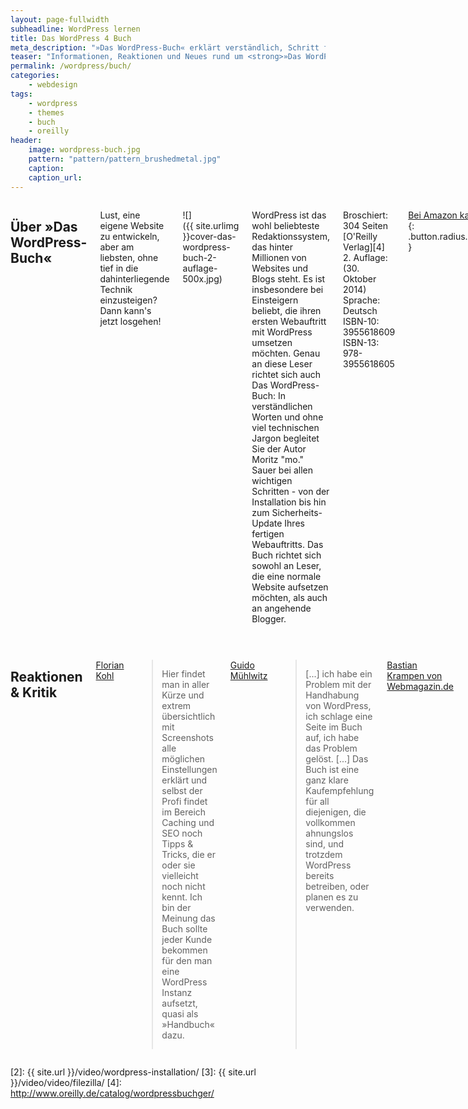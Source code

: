 ```yaml
---
layout: page-fullwidth
subheadline: WordPress lernen
title: Das WordPress 4 Buch
meta_description: "»Das WordPress-Buch« erklärt verständlich, Schritt für Schritt den Umgang mit WordPress. Diese Seite sammelt neue Videos, Reaktionen und Material zum Buch."
teaser: "Informationen, Reaktionen und Neues rund um <strong>»Das WordPress-Buch«</strong> von Moritz »mo.« Sauer mit Tipps, Tricks und Videoanleitungen."
permalink: /wordpress/buch/
categories:
    - webdesign
tags:
    - wordpress
    - themes
    - buch
    - oreilly
header:
    image: wordpress-buch.jpg
    pattern: "pattern/pattern_brushedmetal.jpg"
    caption:
    caption_url:
---
```

<div class="row">
<div class="medium-6 columns" markdown="1">

## Über »Das WordPress-Buch«

Lust, eine eigene Website zu entwickeln, aber am liebsten, ohne tief in die dahinterliegende Technik einzusteigen? Dann kann's jetzt losgehen!

![]({{ site.urlimg }}cover-das-wordpress-buch-2-auflage-500x.jpg)

WordPress ist das wohl beliebteste Redaktionssystem, das hinter Millionen von Websites und Blogs steht. Es ist insbesondere bei Einsteigern beliebt, die ihren ersten Webauftritt mit WordPress umsetzen möchten. Genau an diese Leser richtet sich auch Das WordPress-Buch: In verständlichen Worten und ohne viel technischen Jargon begleitet Sie der Autor Moritz "mo." Sauer bei allen wichtigen Schritten - von der Installation bis hin zum Sicherheits-Update Ihres fertigen Webauftritts. Das Buch richtet sich sowohl an Leser, die eine normale Website aufsetzen möchten, als auch an angehende Blogger.

Broschiert: 304 Seiten  
[O'Reilly Verlag][4]
2. Auflage:  (30. Oktober 2014)  
Sprache: Deutsch  
ISBN-10: 3955618609  
ISBN-13: 978-3955618605  

[Bei Amazon kaufen »][1]
{: .button.radius.success }



## Videos: WordPress-Buch

<div class="flex-video"><iframe width="1280" height="720" src="https://www.youtube.com/embed/videoseries?list=PL_9q18jtRBgHVkshAZZLidZA8YHp8TsAX" frameborder="0" allowfullscreen></iframe></div><!-- /.flex-video -->

* [Installation: WordPress installieren Schritt für Schritt][2]
* [Dateien mit dem FTP-Programm FileZilla hochladen][3]



## Noch mehr über WordPress

* [Tipps, Tricks und Neues rund um WordPress]({{ site.url }}/wordpress/)
* [Hochwertige Auswahl an WordPress Themes]({{ site.url }}/wordpress/themes/)
* [Hilfreiche und professionelle WordPress Plugins]({{ site.url }}/wordpress/plugins/)
* [Website von O'Reilly zum Buch][4]




</div><!-- /.medium-6.columns -->
<div class="medium-6 columns" markdown="1">


## Reaktionen & Kritik

[Florian Kohl](http://floriankohl.de/buchrezension-wordpress-buch/)

> Hier findet man in aller Kürze und extrem übersichtlich mit Screenshots alle möglichen Einstellungen erklärt und selbst der Profi findet im Bereich Caching und SEO noch Tipps & Tricks, die er oder sie vielleicht noch nicht kennt. Ich bin der Meinung das Buch sollte jeder Kunde bekommen für den man eine WordPress Instanz aufsetzt, quasi als »Handbuch« dazu.

[Guido Mühlwitz](http://www.guido-muehlwitz.de/2013/08/wordpress-buch/)

> [...] ich habe ein Problem mit der Handhabung von WordPress, ich schlage eine Seite im Buch auf, ich habe das Problem gelöst. [...] Das Buch ist eine ganz klare Kaufempfehlung für all diejenigen, die vollkommen ahnungslos sind, und trotzdem WordPress bereits betreiben, oder planen es zu verwenden.

 [Bastian Krampen von Webmagazin.de](http://webmagazin.de/web/wordpress/Das-WordPress-Buch-166596)

> Das Kunststück, trotz der Kürze eine gelungene und hilfreiche Praxisanleitung zu liefern, gelingt. Das liegt vor allem an den hervorragenden Texten, die stets präzise formuliert sind und sich auf die Lösung der Fragestellung beschränken. [...] „Das WordPress-Buch“ ist eine hervorragende Einstiegslektüre für die Nutzung von WordPress. Das Buch ist kompakt und fundiert, konzentriert sich auf die wesentlichen Punkte und driftet zu keiner Zeit ab. 

[Coach im Netz](http://www.coach-im-netz.de/2013/09/das-wordpress-buch-von-moritz-mo-sauer-besprechung-und-verlosung/)

> In Kapitel zwölf stellte er eine tolle Auswahl für die unterschiedlichsten Bedürfnisse und Zielgruppen vor. Klasse!

[Silke Brügel von Inspire PR](http://inspire-pr.de/blog/buchtipp-von-inspire-pr-das-wordpress-buch/)

> Angefangen mit einer genauen Anleitung zur Installation und einer ersten Einführung in das Redaktionssystem geht das Buch Schritt für Schritt in die Tiefe. Besonders auffallend sind die detaillierten Graphiken und Bilder, die sich das ganze Buch über mit den reinen Textstellen abwechseln. [...] Für Neueinsteiger lesenswert – die übersichtliche Einführung zeigt den Weg zu einem erfolgreichen Internetauftritt mit WordPress.

 [Ines Meyrose von Meyrose.de](http://www.meyrose.de/2013/08/23/buchreview-das-wordpress-buch/)

> Moritz »mo.« Sauer ist es gelungen, ein wirkliches Einsteigerbuch zu schreiben, auf dem erst auf Seite 205 der erste HMTL-Code (mit Anleitung für Dummies) auftaucht. Bis dahin habe ich noch nicht mal das Wort Code wahr genommen.

 [Ulla Schmitz von Bloghandbuch.de](http://bloghandbuch.de/wordpress-buch/)

> Mit Moritz Sauer hat der Verlag den idealen Autor für den barrierefreien Zugang zur WordPress-Welt gefunden: Sauer beherrscht die Kunst der Reduktion und er erleichtert mit dem reichlichen Material in seinen eigenen Webprojekten den Zugriff auf weiterführende Ressourcen.

[Petra Wiemann von elementareslesen.wordpress.com](http://elementareslesen.wordpress.com/2013/08/16/moritz-mo-sauer-das-wordpress-buch/)

> Dieses Buch bietet eine ausgezeichnete Hilfestellung für das Arbeiten mit WordPress. Es ist klar gegliedert und sehr gut verständlich und richtet sich vor allem an Einsteiger für den Aufbau eines Blogs oder einer Website. Aber auch Anwender mit einer gewissen Erfahrung können von diesem Buch profitieren. 

[Ralph Günther von rgblog.de](http://www.rgblog.de/wordpress-buch-rezension/)

> »Das WordPress Buch« ist ein wichtiger und ausführlicher Ratgeber zu einem weltweit anerkannten und beliebten Redaktionssystem.  [...] Jedem, der mit WordPress zu tun hat, egal ob als Betreiber einer Website oder eines Blogs, ob im Business oder privat, ob als Light- oder Heavy-User, ob als Laie oder Profi: Ihm sei dieses Werk von Moritz Sauer wärmstens empfohlen.

[Siegmar Gebele auf siegmargebele.com](http://siegmargebele.com/2013/12/17/rezension-das-wordpress-buch/)

> Diesmal keine Textkritik, sondern eine [Videorezension von Siegmar Gebele auf YouTube](http://www.youtube.com/watch?v=zgXE9V7eV08).



</div><!-- /.medium-6.columns -->
</div><!-- /.row -->


[1]: http://www.amazon.de/gp/product/3955618609/ref=as_li_tl?ie=UTF8&camp=1638&creative=19454&creativeASIN=3955618609&linkCode=as2&tag=phlow-21&linkId=2MZKAARU43DMJ637
[2]: {{ site.url }}/video/wordpress-installation/
[3]: {{ site.url }}/video/video/filezilla/
[4]: http://www.oreilly.de/catalog/wordpressbuchger/

